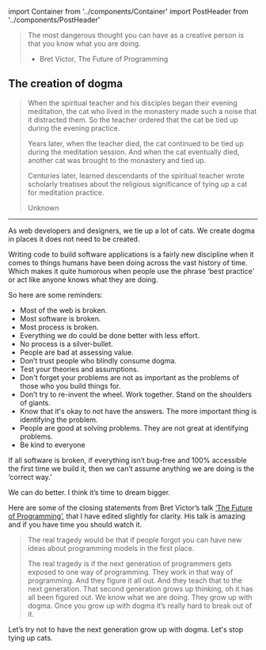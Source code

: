 import Container from '../components/Container'
import PostHeader from '../components/PostHeader'

<Container>
  <PostHeader 
    title="Growing up with Dogma"
    published="26-04-2016"
  />

> The most dangerous thought you can have as a creative person is that you know what you are doing.
> 
> - Bret Victor, The Future of Programming

## The creation of dogma

> When the spiritual teacher and his disciples began their evening meditation, the cat who lived in the monastery made such a noise that it distracted them. So the teacher ordered that the cat be tied up during the evening practice.
> 
> Years later, when the teacher died, the cat continued to be tied up during the meditation session. And when the cat eventually died, another cat was brought to the monastery and tied up.
> 
> Centuries later, learned descendants of the spiritual teacher wrote scholarly treatises about the religious significance of tying up a cat for meditation practice.
> 
> Unknown

************

As web developers and designers, we tie up a lot of cats. We create dogma in places it does not need to be created.

Writing code to build software applications is a fairly new discipline when it comes to things humans have been doing across the vast history of time. Which makes it quite humorous when people use the phrase ‘best practice’ or act like anyone knows what they are doing.

So here are some reminders:

* Most of the web is broken.
* Most software is broken.
* Most process is broken.
* Everything we do could be done better with less effort.
* No process is a silver-bullet.
* People are bad at assessing value.
* Don’t trust people who blindly consume dogma.
* Test your theories and assumptions.
* Don't forget your problems are not as important as the problems of those who you build things for.
* Don’t try to re-invent the wheel. Work together. Stand on the shoulders of giants.
* Know that it's okay to not have the answers. The more important thing is identifying the problem.
* People are good at solving problems. They are not great at identifying problems.
* Be kind to everyone

If all software is broken, if everything isn’t bug-free and 100% accessible the first time we build it, then we can’t assume anything we are doing is the ‘correct way.’

We can do better. I think it’s time to dream bigger.

Here are some of the closing statements from Bret Victor’s talk [‘The Future of Programming’](https://www.youtube.com/watch?v=8pTEmbeENF4), that I have edited slightly for clarity. His talk is amazing and if you have time you should watch it.

> The real tragedy would be that if people forgot you can have new ideas about programming models in the first place.
> 
> The real tragedy is if the next generation of programmers gets exposed to one way of programming. They work in that way of programming. And they figure it all out. And they teach that to the next generation. That second generation grows up thinking, oh it has all been figured out. We know what we are doing. They grow up with dogma. Once you grow up with dogma it’s really hard to break out of it.

Let’s try not to have the next generation grow up with dogma. Let's stop tying up cats.

</Container>
